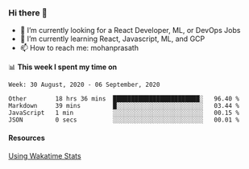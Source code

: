 ### Hi there 👋

- 🔭 I’m currently looking for a React Developer, ML, or DevOps Jobs
- 🌱 I’m currently learning React, Javascript, ML, and GCP
- 📫 How to reach me: mohanprasath

📊 **This week I spent my time on**
<!--START_SECTION:waka-->
```text
Week: 30 August, 2020 - 06 September, 2020

Other        18 hrs 36 mins  ████████████████████████░   96.40 % 
Markdown     39 mins         █░░░░░░░░░░░░░░░░░░░░░░░░   03.44 % 
JavaScript   1 min           ░░░░░░░░░░░░░░░░░░░░░░░░░   00.15 % 
JSON         0 secs          ░░░░░░░░░░░░░░░░░░░░░░░░░   00.01 % 
```
<!--END_SECTION:waka-->

#### Resources
[Using Wakatime Stats](https://github.com/marketplace/actions/waka-readme)
